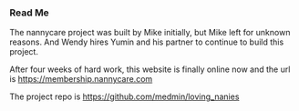 ### Read Me

The nannycare project was built by Mike initially, but Mike left for unknown reasons. And Wendy hires Yumin and his partner to continue to build this project.

After four weeks of hard work, this website is finally online now and the url is https://membership.nannycare.com

The project repo is https://github.com/medmin/loving_nanies

